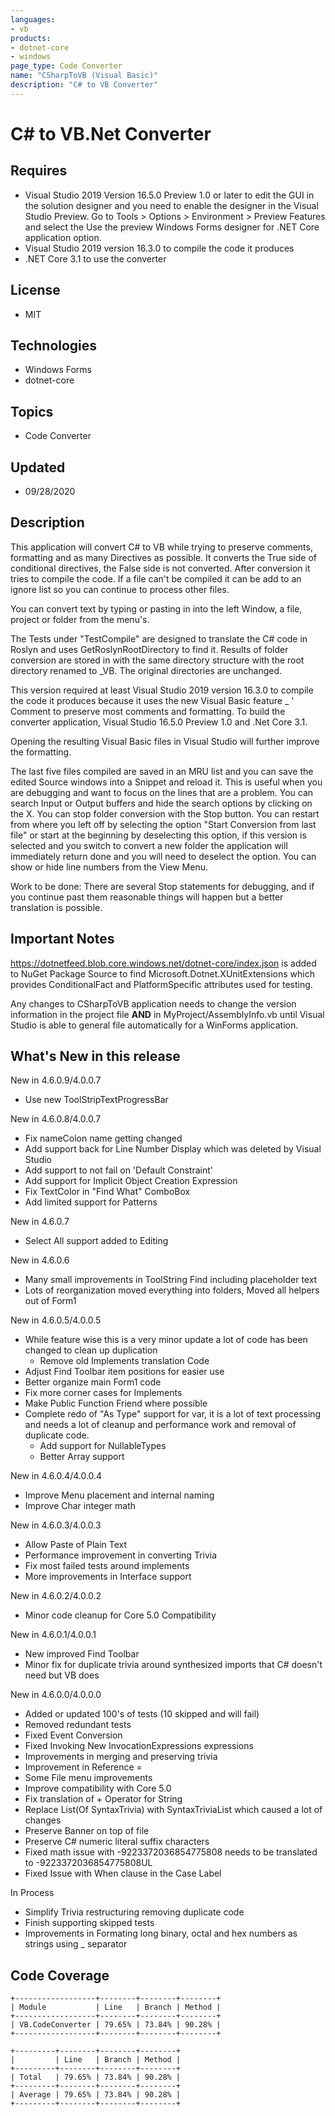 ```yaml
---
languages:
- vb
products:
- dotnet-core
- windows
page_type: Code Converter
name: "CSharpToVB (Visual Basic)"
description: "C# to VB Converter"
---
```

# C# to VB.Net Converter

## Requires

- Visual Studio 2019 Version 16.5.0 Preview 1.0 or later to edit the GUI in the solution designer and you need to enable the designer in the Visual Studio Preview. Go to Tools > Options > Environment > Preview Features and select the Use the preview Windows Forms designer for .NET Core application option. 
- Visual Studio 2019 version 16.3.0 to compile the code it produces
- .NET Core 3.1 to use the converter

## License
- MIT

## Technologies
  - Windows Forms
  - dotnet-core

## Topics
- Code Converter

## Updated
- 09/28/2020

## Description
This application will convert C# to VB while trying to preserve comments, formatting and as many Directives
as possible. It converts the True side of conditional directives, the False side is not converted. After
conversion it tries to compile the code. If a file can't be compiled it can be add to an ignore list so you can continue to process other files.

You can convert text by typing or pasting in into the left Window, a file, project or folder from the menu's.

The Tests under "TestCompile" are designed to translate the C# code in Roslyn and uses
GetRoslynRootDirectory to find it. Results of folder conversion are stored in with the same directory
structure with the root directory renamed to _VB. The original directories are unchanged.

This version required at least Visual Studio 2019 version 16.3.0 to compile the code it produces because it uses the new Visual Basic feature _ ' Comment to preserve
most comments and formatting. To build the converter application, Visual Studio 16.5.0 Preview 1.0 and .Net Core 3.1.

Opening the resulting Visual Basic files in Visual Studio will further improve the formatting.

The last five files compiled are saved in an MRU list and you can save the edited Source windows into
a Snippet and reload it. This is useful when you are debugging and want to focus on the lines that
are a problem. You can search Input or Output buffers and hide the search options by clicking on the X.
You can stop folder conversion with the Stop button. You can restart from where you left off by selecting the option
"Start Conversion from last file" or start at the beginning by deselecting this option, if this version is
selected and you switch to convert a new folder the application will immediately return done and you will
need to deselect the option. You can show or hide line numbers from the View Menu.

Work to be done:
There are several Stop statements for debugging, and if you continue past them reasonable things will
happen but a better translation is possible.

## Important Notes
https://dotnetfeed.blob.core.windows.net/dotnet-core/index.json is added to NuGet Package Source to find
Microsoft.Dotnet.XUnitExtensions which provides ConditionalFact and PlatformSpecific attributes used for testing.

Any changes to CSharpToVB application needs to change the version information in the project file **AND** in MyProject/AssemblyInfo.vb until Visual Studio is able to general file automatically for a WinForms application.

## What's New in this release
  New in 4.6.0.9/4.0.0.7
  - Use new ToolStripTextProgressBar

  New in 4.6.0.8/4.0.0.7
  - Fix nameColon name getting changed
  - Add support back for Line Number Display which was deleted by Visual Studio
  - Add support to not fail on 'Default Constraint'
  - Add support for Implicit Object Creation Expression 
  - Fix TextColor in "Find What" ComboBox
  - Add limited support for Patterns

  New in 4.6.0.7
  - Select All support added to Editing

  New in 4.6.0.6
  - Many small improvements in ToolString Find including placeholder text
  - Lots of reorganization moved everything into folders, Moved all helpers out of  Form1

  New in 4.6.0.5/4.0.0.5
  - While feature wise this is a very minor update a lot of code has been changed to clean up duplication
      - Remove old Implements translation Code
  - Adjust Find Toolbar item positions for easier use
  - Better organize main Form1 code
  - Fix more corner cases for Implements
  - Make Public Function Friend where possible
  - Complete redo of "As Type" support for var, it is a lot of text processing and needs a lot of cleanup and performance work and removal of duplicate code.
      - Add support for NullableTypes
      - Better Array support

  New in 4.6.0.4/4.0.0.4
  - Improve Menu placement and internal naming
  - Improve Char integer math

  New in 4.6.0.3/4.0.0.3
  - Allow Paste of Plain Text
  - Performance improvement in converting Trivia
  - Fix most failed tests around implements
  - More improvements in Interface support

  New in 4.6.0.2/4.0.0.2
  - Minor code cleanup for Core 5.0 Compatibility

  New in 4.6.0.1/4.0.0.1
  - New improved Find Toolbar
  - Minor fix for duplicate trivia around synthesized imports that C# doesn't need but VB does

  New in 4.6.0.0/4.0.0.0
  - Added or updated 100's of tests (10 skipped and will fail)
  - Removed redundant tests
  - Fixed Event Conversion
  - Fixed Invoking New InvocationExpressions expressions
  - Improvements in merging and preserving trivia
  - Improvement in Reference =
  - Some File menu improvements
  - Improve compatibility with Core 5.0
  - Fix translation of + Operator for String
  - Replace List(Of SyntaxTrivia) with SyntaxTriviaList which caused a lot of changes
  - Preserve Banner on top of file
  - Preserve C# numeric literal suffix characters
  - Fixed math issue with -9223372036854775808 needs to be translated to -9223372036854775808UL
  - Fixed Issue with When clause in the Case Label

  In Process
  - Simplify Trivia restructuring removing duplicate code
  - Finish supporting skipped tests
  - Improvements in Formating long binary, octal and hex numbers as strings using _ separator

## Code Coverage
```
+------------------+--------+--------+--------+
| Module           | Line   | Branch | Method |
+------------------+--------+--------+--------+
| VB.CodeConverter | 79.65% | 73.84% | 90.28% |
+------------------+--------+--------+--------+

+---------+--------+--------+--------+
|         | Line   | Branch | Method |
+---------+--------+--------+--------+
| Total   | 79.65% | 73.84% | 90.28% |
+---------+--------+--------+--------+
| Average | 79.65% | 73.84% | 90.28% |
+---------+--------+--------+--------+
```